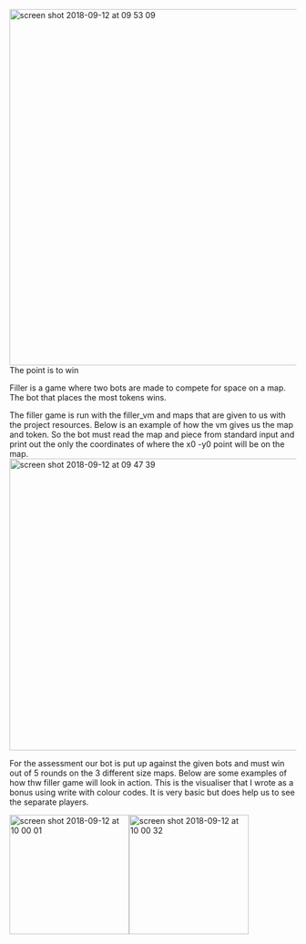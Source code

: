 <img width="626" alt="screen shot 2018-09-12 at 09 53 09" src="https://user-images.githubusercontent.com/36439765/45411294-294a5900-b674-11e8-901b-9bed525225d0.png">The point is to win

Filler is a game where two bots are made to compete for space on a map. The bot that places the most tokens wins. 

The filler game is run with the filler_vm and maps that are given to us with the project resources. 
Below is an example of how the vm gives us the map and token. So the bot must read the map and piece from standard input and print out the only the coordinates of where the
x0 -y0 point will be on the map. 
<img width="513" alt="screen shot 2018-09-12 at 09 47 39" src="https://user-images.githubusercontent.com/36439765/45411313-336c5780-b674-11e8-85b3-681caf1d2d1d.png">

For the assessment our bot is put up against the given bots and must win out of 5 rounds on the 3 different size maps.
Below are some examples of how thw filler game will look in action. This is the visualiser that I wrote as a bonus using write
with colour codes. It is very basic but does help us to see the separate players.

<img width="210" alt="screen shot 2018-09-12 at 10 00 01" src="https://user-images.githubusercontent.com/36439765/45411322-35ceb180-b674-11e8-9bc8-e910b565ba14.png"><img width="210" alt="screen shot 2018-09-12 at 10 00 32" src="https://user-images.githubusercontent.com/36439765/45411323-37987500-b674-11e8-8eb2-e70e0a6287f8.png">
